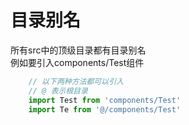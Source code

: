 # 目录别名
所有src中的顶级目录都有目录别名 <br>
例如要引入components/Test组件

```js
	// 以下两种方法都可以引入
	// @ 表示根目录
	import Test from 'components/Test'
	import Te from '@/components/Test'
```